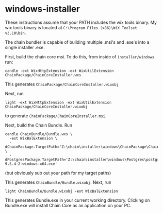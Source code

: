 # windows-installer

These instructions assume that your PATH includes the wix tools binary. My wix tools binary is located at `C:\Program Files (x86)\WiX Toolset v3.10\bin`.

The chain bundler is capable of building multiple .msi's and .exe's into a single installer .exe. 

First, build the chain core msi. To do this, from inside of `installer/windows` run: 

`candle -ext WixHttpExtension -ext WixUtilExtension ChainPackage/ChainCoreInstaller.wxs`

This generates `ChainPackage/ChainCoreInstaller.wixobj`

Next, run 

`light -ext WixHttpExtension -ext WixUtilExtension ChainPackage/ChainCoreInstaller.wixobj`

to generate `ChainPackage/ChainCoreInstaller.msi`. 

Next, build the Chain Bundle. Run 

```
candle ChainBundle/Bundle.wxs \
  -ext WixBalExtension \
  -dChainPackage.TargetPath='Z:\chain\installer\windows\ChainPackage\ChainCoreInstaller.msi' \
  -dPostgresPackage.TargetPath='Z:\chain\installer\windows\Postgres\postgresql-9.5.4-2-windows-x64.exe'
```
(but obviously sub out your path for my target paths) 

This generates `ChainBundle/Bundle.wixobj`. Next, run

`light ChainBundle/Bundle.wixobj -ext WixBalExtension`

This generates Bundle.exe in your current working directory. Clicking on Bundle.exe will install Chain Core as an application on your PC. 
